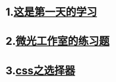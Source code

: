 
#  1.[这是第一天的学习](https://github.com/Greg267/Greg-yang/blob/gh-pages/01%E5%AD%A6%E4%B9%A0.md)

#  2.[微光工作室的练习题](https://github.com/Greg267/Greg-yang/blob/TEXT/%E7%B4%A0%E6%9D%90.md)

#  3.[css之选择器](https://github.com/Greg267/Greg-yang/blob/TEXT/%E7%AC%94%E8%AE%B0..md)

